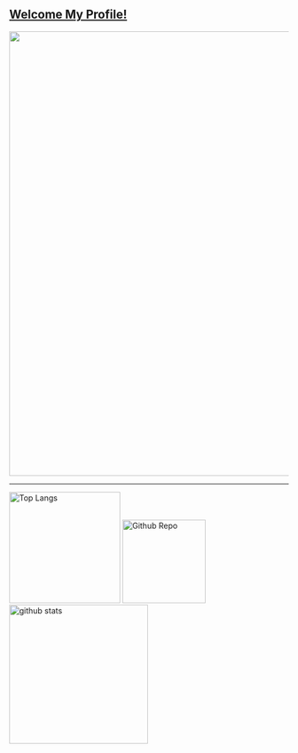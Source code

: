 <a href="https://github.com/tenpadrummer"><h2>Welcome My Profile!</h2></a>
<a href="https://github.com/tenpadrummer">
  <img width="800px" src="https://github-profile-trophy.vercel.app/?username=tenpadrummer&theme=dracula&no-frame=true" />
</a>

---

<div>
  <img alt="Top Langs" height="200px" src="https://github-readme-stats.vercel.app/api?username=tenpadrummer&count_private=true&theme=great-gatsby" />
  <img alt="Github Repo" height="150px" src="https://github-readme-stats.vercel.app/api/pin?username=tenpadrummer&repo=myblog&theme=shades-of-purple" />
  <img alt="github stats" height="250px" src="https://github-readme-stats.vercel.app/api/top-langs/?username=tenpadrummer" />
</div>
